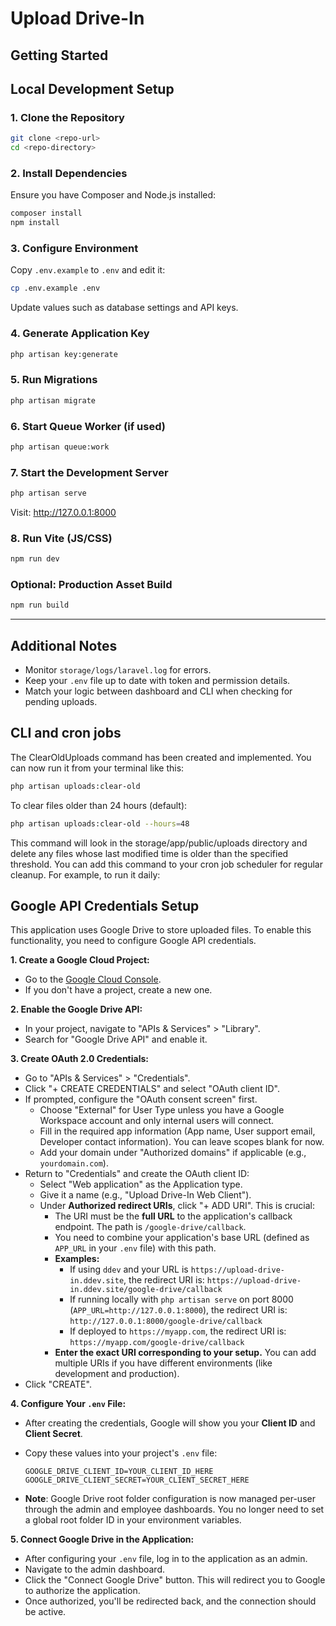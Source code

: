 # Upload Drive-In

## Getting Started

## Local Development Setup

### 1. Clone the Repository

```bash
git clone <repo-url>
cd <repo-directory>
```

### 2. Install Dependencies

Ensure you have Composer and Node.js installed:

```bash
composer install
npm install
```

### 3. Configure Environment

Copy `.env.example` to `.env` and edit it:

```bash
cp .env.example .env
```

Update values such as database settings and API keys.

### 4. Generate Application Key

```bash
php artisan key:generate
```

### 5. Run Migrations

```bash
php artisan migrate
```

### 6. Start Queue Worker (if used)

```bash
php artisan queue:work
```

### 7. Start the Development Server

```bash
php artisan serve
```

Visit: http://127.0.0.1:8000

### 8. Run Vite (JS/CSS)

```bash
npm run dev
```

### Optional: Production Asset Build

```bash
npm run build
```

---

## Additional Notes

- Monitor `storage/logs/laravel.log` for errors.
- Keep your `.env` file up to date with token and permission details.
- Match your logic between dashboard and CLI when checking for pending uploads.


## CLI and cron jobs

The ClearOldUploads command has been created and implemented.
You can now run it from your terminal like this:

```sh
php artisan uploads:clear-old
```

To clear files older than 24 hours (default):

```sh
php artisan uploads:clear-old --hours=48
```

This command will look in the storage/app/public/uploads directory and delete any files whose last modified time is older than the specified threshold. You can add this command to your cron job scheduler for regular cleanup. For example, to run it daily:


## Google API Credentials Setup

This application uses Google Drive to store uploaded files. To enable this functionality, you need to configure Google API credentials.

**1. Create a Google Cloud Project:**

*   Go to the [Google Cloud Console](https://console.cloud.google.com/).
*   If you don't have a project, create a new one.

**2. Enable the Google Drive API:**

*   In your project, navigate to "APIs & Services" > "Library".
*   Search for "Google Drive API" and enable it.

**3. Create OAuth 2.0 Credentials:**

*   Go to "APIs & Services" > "Credentials".
*   Click "+ CREATE CREDENTIALS" and select "OAuth client ID".
*   If prompted, configure the "OAuth consent screen" first.
    *   Choose "External" for User Type unless you have a Google Workspace account and only internal users will connect.
    *   Fill in the required app information (App name, User support email, Developer contact information). You can leave scopes blank for now.
    *   Add your domain under "Authorized domains" if applicable (e.g., `yourdomain.com`).
*   Return to "Credentials" and create the OAuth client ID:
    *   Select "Web application" as the Application type.
    *   Give it a name (e.g., "Upload Drive-In Web Client").
    *   Under **Authorized redirect URIs**, click "+ ADD URI". This is crucial:
        *   The URI must be the **full URL** to the application's callback endpoint. The path is `/google-drive/callback`.
        *   You need to combine your application's base URL (defined as `APP_URL` in your `.env` file) with this path.
        *   **Examples:**
            *   If using `ddev` and your URL is `https://upload-drive-in.ddev.site`, the redirect URI is: `https://upload-drive-in.ddev.site/google-drive/callback`
            *   If running locally with `php artisan serve` on port 8000 (`APP_URL=http://127.0.0.1:8000`), the redirect URI is: `http://127.0.0.1:8000/google-drive/callback`
            *   If deployed to `https://myapp.com`, the redirect URI is: `https://myapp.com/google-drive/callback`
        *   **Enter the exact URI corresponding to your setup.** You can add multiple URIs if you have different environments (like development and production).
*   Click "CREATE".

**4. Configure Your `.env` File:**

*   After creating the credentials, Google will show you your **Client ID** and **Client Secret**.
*   Copy these values into your project's `.env` file:

    ```dotenv
    GOOGLE_DRIVE_CLIENT_ID=YOUR_CLIENT_ID_HERE
    GOOGLE_DRIVE_CLIENT_SECRET=YOUR_CLIENT_SECRET_HERE
    ```

*   **Note**: Google Drive root folder configuration is now managed per-user through the admin and employee dashboards. You no longer need to set a global root folder ID in your environment variables.

**5. Connect Google Drive in the Application:**

*   After configuring your `.env` file, log in to the application as an admin.
*   Navigate to the admin dashboard.
*   Click the "Connect Google Drive" button. This will redirect you to Google to authorize the application.
*   Once authorized, you'll be redirected back, and the connection should be active.
